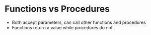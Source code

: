 # Functions vs Procedures
- Both accept parameters, can call other functions and procedures
- Functions return a value while procedures do not